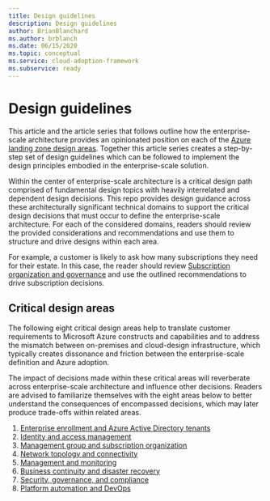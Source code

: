 ```yaml
---
title: Design guidelines
description: Design guidelines
author: BrianBlanchard
ms.author: brblanch
ms.date: 06/15/2020
ms.topic: conceptual
ms.service: cloud-adoption-framework
ms.subservice: ready
---
```


# Design guidelines

This article and the article series that follows outline how the enterprise-scale architecture provides an opinionated position on each of the [Azure landing zone design areas](../landing-zone/design-areas.md). Together this article series creates a step-by-step set of design guidelines which can be followed to implement the design principles embodied in the enterprise-scale solution.

Within the center of enterprise-scale architecture is a critical design path comprised of fundamental design topics with heavily interrelated and dependent design decisions. This repo provides design guidance across these architecturally significant technical domains to support the critical design decisions that must occur to define the enterprise-scale architecture. For each of the considered domains, readers should review the provided considerations and recommendations and use them to structure and drive designs within each area.

For example, a customer is likely to ask how many subscriptions they need for their estate. In this case, the reader should review [Subscription organization and governance](./management-group-and-subscription-organization.md#subscription-organization-and-governance) and use the outlined recommendations to drive subscription decisions.

## Critical design areas

The following eight critical design areas help to translate customer requirements to Microsoft Azure constructs and capabilities and to address the mismatch between on-premises and cloud-design infrastructure, which typically creates dissonance and friction between the enterprise-scale definition and Azure adoption.

The impact of decisions made within these critical areas will reverberate across enterprise-scale architecture and influence other decisions. Readers are advised to familiarize themselves with the eight areas below to better understand the consequences of encompassed decisions, which may later produce trade-offs within related areas.

1. [Enterprise enrollment and Azure Active Directory tenants](./enterprise-enrollment-and-azure-ad-tenants.md)
2. [Identity and access management](./identity-and-access-management.md)
3. [Management group and subscription organization](./management-group-and-subscription-organization.md)
4. [Network topology and connectivity](./network-topology-and-connectivity.md)
5. [Management and monitoring](./management-and-monitoring.md)
6. [Business continuity and disaster recovery](./business-continuity-and-disaster-recovery.md)
7. [Security, governance, and compliance](./security-governance-and-compliance.md)
8. [Platform automation and DevOps](./platform-automation-and-devops.md)
